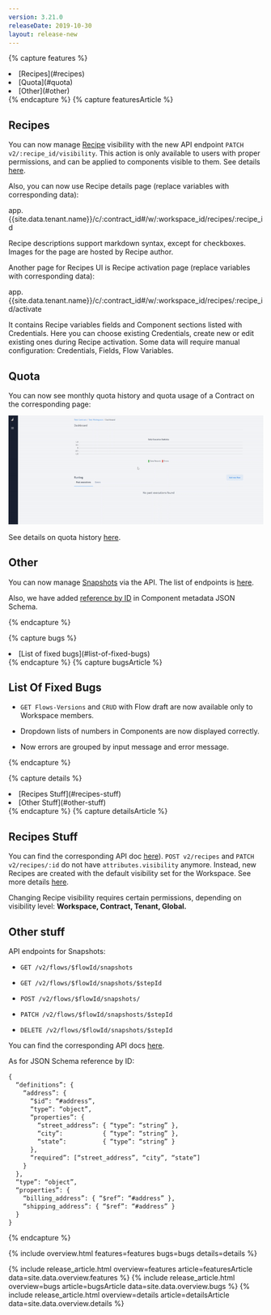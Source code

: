 ```yaml
---
version: 3.21.0
releaseDate: 2019-10-30
layout: release-new
---
```


<!-- ------------------------------------------------------------ -->
<!-- Features Overview -->
<!-- ------------------------------------------------------------ -->
{% capture features %}
<li class="overview__go" markdown="1">
[Recipes](#recipes)
</li>
<li class="overview__go" markdown="1">
[Quota](#quota)
</li>
<li class="overview__go" markdown="1">
[Other](#other)
</li>
{% endcapture %}
<!-- ------------------------------------------------------------ -->
<!-- Features Article -->
<!-- ------------------------------------------------------------ -->
{% capture featuresArticle %}
<div id="features" class="article__content" markdown="1">

## Recipes
You can now manage [Recipe](/getting-started/recipes.html) visibility with the new API endpoint `PATCH v2/:recipe_id/visibility`. This action is only available to users with proper permissions, and can be applied to components visible to them. See details [here](#recipes-stuff).

Also, you can now use Recipe details page (replace variables with corresponding data):

app.{{site.data.tenant.name}}/c/:contract_id#/w/:workspace_id/recipes/:recipe_id

Recipe descriptions support markdown syntax, except for checkboxes. Images for the page are hosted by Recipe author.

Another page for Recipes UI is Recipe activation page (replace variables with corresponding data):

app.{{site.data.tenant.name}}/c/:contract_id#/w/:workspace_id/recipes/:recipe_id/activate

It contains Recipe variables fields and Component sections listed with Credentials. Here you can choose existing Credentials, create new or edit existing ones during Recipe activation. Some data will require manual configuration: Credentials, Fields, Flow Variables.


## Quota
You can now see monthly quota history and quota usage of a Contract on the corresponding page:

![Quota Overview Page](/assets/img/RN/321/quota-overview.gif)

See details on quota history [here]({{site.data.tenant.apiBaseUri}}/docs/v2/quotas/docs/#/default/get__quota_type___context_expression__history).

## Other
You can now manage [Snapshots](/getting-started/snapshots-overview.html) via the API. The list of endpoints is [here](#other-stuff).

Also, we have added [reference by ID](#other-stuff) in Component metadata JSON Schema.

</div>
{% endcapture %}

<!-- ------------------------------------------------------------ -->
<!-- Bugs Overview -->
<!-- ------------------------------------------------------------ -->
{% capture bugs %}
<li class="overview__go" markdown="1">
  [List of fixed bugs](#list-of-fixed-bugs)
</li>
{% endcapture %}
<!-- ------------------------------------------------------------ -->
<!-- Bugs Article -->
<!-- ------------------------------------------------------------ -->
{% capture bugsArticle %}
<div id="bugs" class="article__content" markdown="1">

## List Of Fixed Bugs

- `GET Flows-Versions` and `CRUD` with Flow draft are now available only to Workspace members.

- Dropdown lists of numbers in Components are now displayed correctly.

- Now errors are grouped by input message and error message.

</div>
{% endcapture %}

<!-- ------------------------------------------------------------ -->
<!-- Details Overview -->
<!-- ------------------------------------------------------------ -->
{% capture details %}
<li class="overview__go" markdown="1">
  [Recipes Stuff](#recipes-stuff)
</li>
<li class="overview__go" markdown="1">
  [Other Stuff](#other-stuff)
</li>
{% endcapture %}
<!-- ------------------------------------------------------------ -->
<!-- Details Article -->
<!-- ------------------------------------------------------------ -->
{% capture detailsArticle %}
<div id="details" class="article__content" markdown="1">


## Recipes Stuff
You can find the corresponding API doc [here]({{site.data.tenant.apiBaseUri}}/docs/v2/#update-a-recipe-visibility)). `POST v2/recipes` and `PATCH v2/recipes/:id` do not have `attributes.visibility` anymore. Instead, new Recipes are created with the default visibility set for the Workspace. See more details [here]({{site.data.tenant.apiBaseUri}}/docs/v2/#accessing-and-sharing-recipes).   

Changing Recipe visibility requires certain permissions, depending on visibility level: **Workspace, Contract, Tenant, Global.**

## Other stuff
API endpoints for Snapshots:

- `GET /v2/flows/$flowId/snapshots`

- `GET /v2/flows/$flowId/snapshots/$stepId`

- `POST /v2/flows/$flowId/snapshots/`

- `PATCH /v2/flows/$flowId/snapshosts/$stepId`

- `DELETE /v2/flows/$flowId/snapshots/$stepId`

You can find the corresponding API docs [here]({{site.data.tenant.apiBaseUri}}/docs/v2/#snapshots).

As for JSON Schema reference by ID:

```
{
  “definitions”: {
    “address”: {
      “$id”: “#address”,
      “type”: “object”,
      “properties”: {
        “street_address”: { “type”: “string” },
        “city”:           { “type”: “string” },
        “state”:          { “type”: “string” }
      },
      “required”: [“street_address”, “city”, “state”]
    }
  },
  “type”: “object”,
  “properties”: {
    “billing_address”: { “$ref”: “#address” },
    “shipping_address”: { “$ref”: “#address” }
  }
}
```

</div>
{% endcapture %}

<!-- ------------------------------------------------------------ -->
<!-- Include Release Overview -->
<!-- ------------------------------------------------------------ -->
{% include overview.html features=features bugs=bugs details=details %}

<!-- ------------------------------------------------------------ -->
<!-- Include Features Article -->
<!-- ------------------------------------------------------------ -->
{% include release_article.html overview=features article=featuresArticle data=site.data.overview.features %}
{% include release_article.html overview=bugs article=bugsArticle data=site.data.overview.bugs %}
{% include release_article.html overview=details article=detailsArticle data=site.data.overview.details %}
